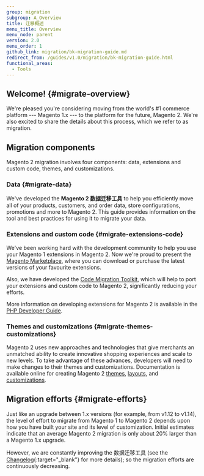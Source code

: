 ```yaml
---
group: migration
subgroup: A_Overview
title: 迁移概述
menu_title: Overview
menu_node: parent
version: 2.0
menu_order: 1
github_link: migration/bk-migration-guide.md
redirect_from: /guides/v1.0/migration/bk-migration-guide.html
functional_areas:
  - Tools
---
```


## Welcome! {#migrate-overview}

We're pleased you're considering moving from the world's #1 commerce platform --- Magento 1.x --- to the platform for the future, Magento 2. We're also excited to share the details about this process, which we refer to as migration.

## Migration components

Magento 2 migration involves four components: data, extensions and custom code, themes, and customizations.

### Data {#migrate-data}
We've developed the **Magento 2 数据迁移工具** to help you efficiently move all of your products, customers, and order data, store configurations, promotions and more to Magento 2. This guide provides information on the tool and best practices for using it to migrate your data.

### Extensions and custom code {#migrate-extensions-code}
We've been working hard with the development community to help you use your Magento 1 extensions in Magento 2. Now we're proud to present the <a href="https://marketplace.magento.com/" target="_blank">Magento Marketplace</a>, where you can download or purchase the latest versions of your favourite extensions.

Also, we have developed the <a href="https://github.com/magento/code-migration" target="_blank">Code Migration Toolkit</a>, which will help to port your extensions and custom code to Magento 2, significantly reducing your efforts.

More information on developing extensions for Magento 2 is available in the <a href="{{ page.baseurl }}/extension-dev-guide/bk-extension-dev-guide.html" target="_blank">PHP Developer Guide</a>.

### Themes and customizations {#migrate-themes-customizations}

Magento 2 uses new approaches and technologies that give merchants an unmatched ability to create innovative shopping experiences and scale to new levels. To take advantage of these advances, developers will need to make changes to their themes and customizations. Documentation is available online for creating Magento 2 <a href="{{ page.baseurl }}/frontend-dev-guide/themes/theme-general.html" target="_blank">themes</a>, <a href="{{ page.baseurl }}/frontend-dev-guide/layouts/layout-overview.html" target="_blank">layouts</a>, and <a href="{{ page.baseurl }}/frontend-dev-guide/layouts/xml-manage.html" target="_blank">customizations</a>.

## Migration efforts {#migrate-efforts}

Just like an upgrade between 1.x versions (for example, from v1.12 to v1.14), the level of effort to migrate from Magento 1 to Magento 2 depends upon how you have built your site and its level of customization. Initial estimates indicate that an average Magento 2 migration is only about 20% larger than a Magento 1.x upgrade.

However, we are constantly improving the 数据迁移工具 (see the [Changelog](https://github.com/magento/data-migration-tool/blob/master/CHANGELOG.md){:target="_blank"} for more details); so the migration efforts are continuously decreasing.
